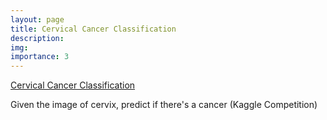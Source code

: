 ```yaml
---
layout: page
title: Cervical Cancer Classification 
description: 
img:
importance: 3
---
```


[Cervical Cancer Classification](https://github.com/anilkagak2/Kaggle/tree/master/TheNatureConservancyFisheriesMonitoring/CervicalCancer)

Given the image of cervix, predict if there's a cancer (Kaggle Competition)

